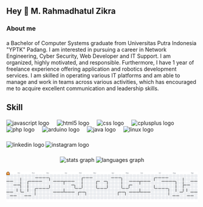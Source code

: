 <h2 align="left">Hey 👋 M. Rahmadhatul Zikra</h2>

###

<h3 align="left">About me</h3>

####

<p align="left">a Bachelor of Computer Systems graduate from Universitas Putra Indonesia "YPTK" Padang. I am interested in pursuing a career in Network Engineering, Cyber Security, Web Developer and IT Support. I am organized, highly motivated, and responsible. Furthermore, I have 1 year of freelance experience offering application and robotics development services. I am skilled in operating various IT platforms and am able to manage and work in teams across various activities, which has encouraged me to acquire excellent communication and leadership skills.</p>

###

<h2 align="left">Skill</h2>

####

<div align="left">
  <img src="https://cdn.jsdelivr.net/gh/devicons/devicon/icons/javascript/javascript-original.svg" height="40" alt="javascript logo"  />
  <img width="12" />
  <img src="https://cdn.jsdelivr.net/gh/devicons/devicon/icons/html5/html5-original.svg" height="40" alt="html5 logo"  />
  <img width="12" />
  <img src="https://cdn.jsdelivr.net/gh/devicons/devicon/icons/css3/css3-original.svg" height="40" alt="css logo"  />
  <img width="12" />
  <img src="https://cdn.jsdelivr.net/gh/devicons/devicon/icons/cplusplus/cplusplus-original.svg" height="40" alt="cplusplus logo"  />
  <img width="12" />
  <img src="https://cdn.jsdelivr.net/gh/devicons/devicon/icons/php/php-original.svg" height="40" alt="php logo"  />
  <img width="12" />
  <img src="https://cdn.jsdelivr.net/gh/devicons/devicon/icons/arduino/arduino-original.svg" height="40" alt="arduino logo"  />
  <img width="12" />
  <img src="https://cdn.jsdelivr.net/gh/devicons/devicon/icons/java/java-original.svg" height="40" alt="java logo"  />
  <img width="12" />
  <img src="https://cdn.jsdelivr.net/gh/devicons/devicon/icons/linux/linux-original.svg" height="40" alt="linux logo"  />
</div>

###

<div align="left">
  <img src="https://raw.githubusercontent.com/maurodesouza/profile-readme-generator/master/src/assets/icons/social/linkedin/default.svg" width="52" height="40" alt="linkedin logo"  />
  <img src="https://raw.githubusercontent.com/maurodesouza/profile-readme-generator/master/src/assets/icons/social/instagram/default.svg" width="52" height="40" alt="instagram logo"  />
</div>

###

<div align="center">
  <img src="https://github-readme-stats.vercel.app/api?username=Rahmadhatulzikra&hide_title=false&hide_rank=false&show_icons=true&include_all_commits=true&count_private=true&disable_animations=false&theme=dracula&locale=en&hide_border=false&order=1" height="150" alt="stats graph"  />
  <img src="https://github-readme-stats.vercel.app/api/top-langs?username=Rahmadhatulzikra&locale=en&hide_title=false&layout=compact&card_width=320&langs_count=5&theme=dracula&hide_border=false&order=2" height="150" alt="languages graph"  />
</div>

###

<picture>
  <source media="(prefers-color-scheme: dark)" srcset="https://raw.githubusercontent.com/Rahmadhatulzikra/Rahmadhatulzikra/output/pacman-contribution-graph-dark.svg">
  <source media="(prefers-color-scheme: light)" srcset="https://raw.githubusercontent.com/Rahmadhatulzikra/Rahmadhatulzikra/output/pacman-contribution-graph.svg">
  <img alt="pacman contribution graph" src="https://raw.githubusercontent.com/Rahmadhatulzikra/Rahmadhatulzikra/output/pacman-contribution-graph.svg">
</picture>

###